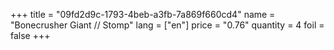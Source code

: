 +++
title = "09fd2d9c-1793-4beb-a3fb-7a869f660cd4"
name = "Bonecrusher Giant // Stomp"
lang = ["en"]
price = "0.76"
quantity = 4
foil = false
+++
